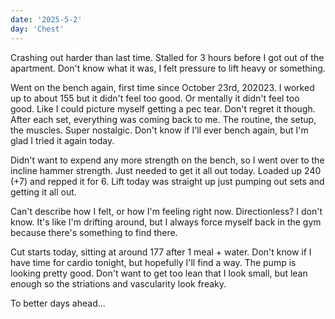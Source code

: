 ```yaml
---
date: '2025-5-2'
day: 'Chest'
---
```


Crashing out harder than last time. Stalled for 3 hours before I got out of the apartment. Don't know what it was, I felt pressure to lift heavy or something.

Went on the bench again, first time since October 23rd, 202023. I worked up to about 155 but it didn't feel too good. Or mentally it didn't feel too good. Like I could picture myself getting a pec tear. Don't regret it though. After each set, everything was coming back to me. The routine, the setup, the muscles. Super nostalgic. Don't know if I'll ever bench again, but I'm glad I tried it again today.

Didn't want to expend any more strength on the bench, so I went over to the incline hammer strength. Just needed to get it all out today. Loaded up 240 (+7) and repped it for 6. Lift today was straight up just pumping out sets and getting it all out.

Can't describe how I felt, or how I'm feeling right now. Directionless? I don't know. It's like I'm drifting around, but I always force myself back in the gym because there's something to find there.

Cut starts today, sitting at around 177 after 1 meal + water. Don't know if I have time for cardio tonight, but hopefully I'll find a way. The pump is looking pretty good. Don't want to get too lean that I look small, but lean enough so the striations and vascularity look freaky.

To better days ahead...